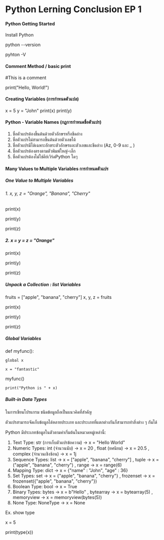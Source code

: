 # Python Lerning Conclusion EP 1

#### Python Getting Started

Install Python

python --version

pyhton -V

#### Comment Method / basic print 

#This is a comment

print("Hello, World!")


#### Creating Variables (การกำหนดตัวแปล)
x = 5
y = "John"
print(x)
print(y)

#### Python - Variable Names (กฏการกำหนดชื่อตัวแปร)
1. ชื่อตัวแปรต้องขึ้นต้นด้วยตัวอักษรหรือขีดล่าง
2. ชื่อตัวแปรไม่สามารถขึ้นต้นด้วยตัวเลขได้
3. ชื่อตัวแปรมีได้เฉพาะอักขระตัวอักษรและตัวเลขและขีดล่าง (Az, 0-9 และ _ )
4. ชื่อตัวแปรต้องตรงตามตัวพิมพ์ใหญ่-เล็ก
5. ชื่อตัวแปรต้องไม่ใช่คีย์เวิร์ดPython ใดๆ

#### Many Values to Multiple Variables การกำหนดตัวแปร

##### One Value to Multiple Variables
###### 1. x, y, z = "Orange", "Banana", "Cherry"

print(x)

print(y)

print(z)

##### 2. x = y = z = "Orange"

print(x)

print(y)

print(z)

##### Unpack a Collection : list Variables
fruits = ["apple", "banana", "cherry"]
x, y, z = fruits

print(x)

print(y)

print(z)


##### Global Variables

  def myfunc():
  
    global x
  
    x = "fantastic"

  myfunc()
  
    print("Python is " + x)


##### Built-in Data Types

ในการเขียนโปรแกรม ชนิดข้อมูลถือเป็นแนวคิดที่สำคัญ

ตัวแปรสามารถจัดเก็บข้อมูลได้หลายประเภท และประเภทที่แตกต่างกันก็สามารถทำสิ่งต่าง ๆ กันได้

Python มีประเภทข้อมูลในตัวตามค่าเริ่มต้นในหมวดหมู่เหล่านี้:

1. Text Type:	str (การเก็บตัวแปรข้อความ) -> x = "Hello World"
2. Numeric Types:	int (จำนวนนับ) -> x = 20 , float (ทศนิยม) -> x = 20.5 , complex (จำนวนเชิงซ้อน)  -> x = 1j
3. Sequence Types:	list -> x = ["apple", "banana", "cherry"]	 , tuple -> x = ("apple", "banana", "cherry")	 , range  -> x = range(6)
4. Mapping Type:	dict -> x = {"name" : "John", "age" : 36}
5. Set Types:	set -> x = {"apple", "banana", "cherry"} , frozenset -> x = frozenset({"apple", "banana", "cherry"})
6. Boolean Type:	bool -> x = True
7. Binary Types:	bytes -> x = b"Hello" , bytearray -> x = bytearray(5) , memoryview -> x = memoryview(bytes(5))
8. None Type:	NoneType -> x = None

 Ex. show type 
 
   x = 5
 
  print(type(x))
